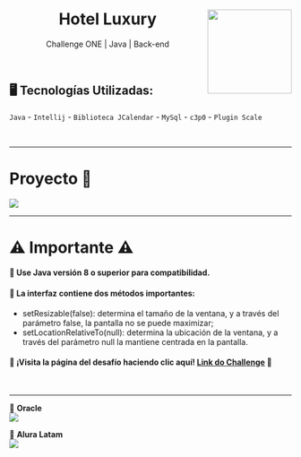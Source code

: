 <h1 align="center" > Hotel Luxury <img align="right" width="150" heigth="150" src="https://user-images.githubusercontent.com/103906625/235822716-1a325ce2-eebc-4815-94c7-e4acf221fea4.png"></h1>
<p align="center" > Challenge ONE | Java | Back-end <p>
<br>

## 🖥️ Tecnologías Utilizadas:

```Java``` - ```Intellij``` - ```Biblioteca JCalendar``` - ```MySql``` - ```c3p0``` - ```Plugin Scale```

</br>

---

# Proyecto 📂

<img align="center" src="https://user-images.githubusercontent.com/103906625/235824152-b2c1e931-7898-4c8f-be21-44a8c2a7287f.jpeg">

---

# ⚠ Importante ⚠

#### 🔹 Use Java versión 8 o superior para compatibilidad.
#### 🔹 La interfaz contiene dos métodos importantes:
 - setResizable(false): determina el tamaño de la ventana, y a través del parámetro false, la pantalla no se puede maximizar;
 - setLocationRelativeTo(null): determina la ubicación de la ventana, y a través del parámetro null la mantiene centrada en la pantalla.


#### 🔹 ¡Visita la página del desafío haciendo clic aquí! [Link do Challenge](https://www.aluracursos.com/challenges/oracle-one-back-end/hotelalura) 📃
</br>

---

🧡 <strong>Oracle</strong></br>
<a href="https://www.linkedin.com/company/oracle/" target="_blank">
<img src="https://img.shields.io/badge/-LinkedIn-%230077B5?style=for-the-badge&logo=linkedin&logoColor=white" target="_blank"></a>

💙 <strong>Alura Latam</strong></br>
<a href="https://www.linkedin.com/company/alura-latam/mycompany/" target="_blank">
<img src="https://img.shields.io/badge/-LinkedIn-%230077B5?style=for-the-badge&logo=linkedin&logoColor=white" target="_blank"></a>
